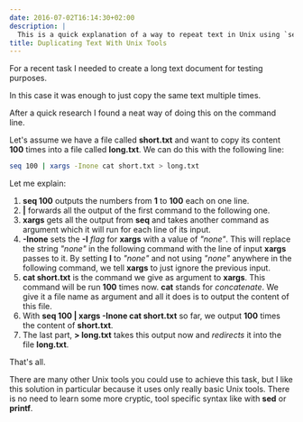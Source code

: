 ```yaml
---
date: 2016-07-02T16:14:30+02:00
description: |
  This is a quick explanation of a way to repeat text in Unix using `seq` and `xargs`.
title: Duplicating Text With Unix Tools
---
```


For a recent task I needed to create a long text document for testing purposes.

In this case it was enough to just copy the same text multiple times.

After a quick research I found a neat way of doing this on the command line.

Let's assume we have a file called **short.txt** and want to copy its content **100** times into a file called **long.txt**.
We can do this with the following line:

``` sh
seq 100 | xargs -Inone cat short.txt > long.txt
```

Let me explain:

1. **seq 100** outputs the numbers from **1** to **100** each on one line.
2. **|** forwards all the output of the first command to the following one.
3. **xargs** gets all the output from **seq** and takes another command as argument which it will run for each line of its input.
4. **-Inone** sets the **-I** *flag* for **xargs** with a value of *"none"*. This will replace the string *"none"* in the following command with the line of input **xargs** passes to it. By setting **I** to *"none"* and not using *"none"* anywhere in the following command, we tell **xargs** to just ignore the previous input.
5. **cat short.txt** is the command we give as argument to **xargs**. This command will be run **100** times now. **cat** stands for *concatenate*. We give it a file name as argument and all it does is to output the content of this file.
6. With **seq 100 | xargs -Inone cat short.txt** so far, we output **100** times the content of **short.txt**.
7. The last part, **> long.txt**  takes this output now and *redirects* it into the file **long.txt**.

That's all.

There are many other Unix tools you could use to achieve this task, but I like this solution in particular because it uses only really basic Unix tools. There is no need to learn some more cryptic, tool specific syntax like with **sed** or **printf**.

